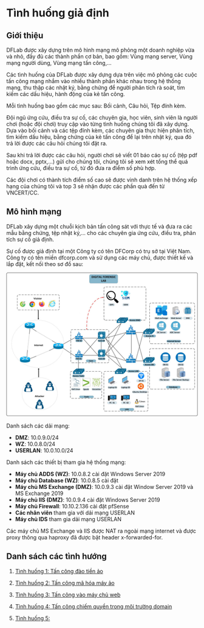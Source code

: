 # Tình huống giả định

## Giới thiệu

DFLab được xây dựng trên mô hình mạng mô phỏng một doanh nghiệp vừa và nhỏ, đầy đủ các thành phần cơ bản, bao gồm: Vùng mạng server, Vùng mạng người dùng, Vùng mạng tấn công,...

Các tình huống của DFLab được xây dựng dựa trên việc mô phỏng các cuộc tấn công mạng nhắm vào nhiều thành phần khác nhau trong hệ thống mạng, thu thập các nhật ký, bằng chứng để người phân tích rà soát, tìm kiếm các dấu hiệu, hành động của kẻ tấn công.

Mỗi tình huống bao gồm các mục sau: Bối cảnh, Câu hỏi, Tệp đính kèm.

Đội ngũ ứng cứu, điều tra sự cố, các chuyên gia, học viên, sinh viên là người chơi (hoặc đội chơi) truy cập vào từng tình huống chúng tôi đã xây dựng. Dựa vào bối cảnh và các tệp đính kèm, các chuyên gia thực hiện phân tích, tìm kiếm dấu hiệu, bằng chứng của kẻ tấn công để lại trên nhật ký, qua đó trả lời được các câu hỏi chúng tôi đặt ra.

Sau khi trả lời được các câu hỏi, người chơi sẽ viết 01 báo cáo sự cố (tệp pdf hoặc docx, pptx,...) gửi cho chúng tôi, chúng tôi sẽ xem xét tổng thể quá trình ứng cứu, điều tra sự cố, từ đó đưa ra điểm số phù hợp.

Các đội chơi có thành tích điểm số cao sẽ được vinh danh trên hệ thống xếp hạng của chúng tôi và top 3 sẽ nhận được các phần quà đến từ VNCERT/CC.

## Mô hình mạng

DFLab xây dựng một chuỗi kịch bản tấn công sát với thực tế và đưa ra các mẫu bằng chứng, tệp nhật ký,... cho các
chuyên gia ứng cứu, điều tra, phân tích sự cố giả định.

Sự cố được giả định tại một Công ty có tên DFCorp có trụ sở tại Việt Nam. Công ty có tên miền dfcorp.com và sử dụng
các máy chủ, được thiết kế và lắp đặt, kết nối theo sơ đồ sau:

![DFCorp Network](images/dfcorp-net.jpg)

Danh sách các dải mạng:

* **DMZ**: 10.0.9.0/24
* **WZ**: 10.0.8.0/24
* **USERLAN**: 10.0.10.0/24

Danh sách các thiết bị tham gia hệ thống mạng:

* **Máy chủ ADDS (WZ)**: 10.0.8.2 cài đặt Windows Server 2019
* **Máy chủ Database (WZ)**: 10.0.8.5 cài đặt
* **Máy chủ MS Exchange (DMZ)**: 10.0.9.3 cài đặt Window Server 2019 và MS Exchange 2019
* **Máy chủ IIS (DMZ)**: 10.0.9.4 cài đặt Windows Server 2019
* **Máy chủ Firewall**: 10.10.2.136 cài đặt pfSense
* **Các nhân viên** tham gia với dải mạng USERLAN
* **Máy chủ IDS** tham gia dải mạng USERLAN

Các máy chủ MS Exchange và IIS được NAT ra ngoài mạng internet và được proxy thông qua haproxy đã được bật header
x-forwarded-for.

##  Danh sách các tình hướng

1. [Tình huống 1: Tấn công đào tiền ảo](./challenge1/index.md)

2. [Tình huống 2: Tấn công mã hóa máy ảo](./challenge2/index.md)

3. [Tình huống 3: Tấn công vào máy chủ web](./challenge3/index.md)

4. [Tình huống 4: Tấn công chiếm quyền trong môi trường domain](./challenge4/index.md)

5. [Tình huống 5: ](./challenge5/index.md)